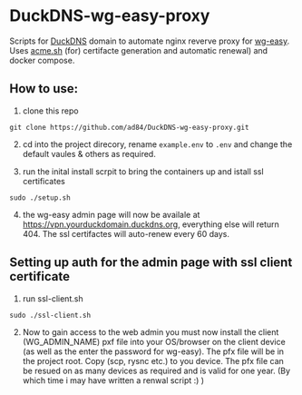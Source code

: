 # DuckDNS-wg-easy-proxy

Scripts for [DuckDNS](http://www.duckdns.org/) domain to automate nginx reverve proxy for [wg-easy](https://github.com/WeeJeWel/wg-easy). Uses [acme.sh](https://github.com/acmesh-official/acme.sh) (for) certifacte generation and automatic renewal) and docker compose. 

## How to use:


1. clone this repo
 ```
 git clone https://github.com/ad84/DuckDNS-wg-easy-proxy.git
 ```

2. cd into the project direcory, rename `example.env` to `.env` and change the default vaules & others as required.

3. run the inital install scrpit to bring the containers up and istall ssl certificates 
```
sudo ./setup.sh
```
4. the wg-easy admin page will now be availale at https://vpn.yourduckdomain.duckdns.org, everything else will return 404. The ssl certifactes will auto-renew every 60 days. 

## Setting up auth for the admin page with ssl client certificate
1. run ssl-client.sh 
```
sudo ./ssl-client.sh
```
2. Now to gain access to the web admin you must now install the client (WG_ADMIN_NAME) pxf file into your OS/browser on the client device (as well as the enter the password for wg-easy). The pfx file will be in the project root. Copy (scp, rysnc etc.) to you device. The pfx file can be resued on as many devices as required and is valid for one year. (By which time i may have written a renwal script :) ) 




